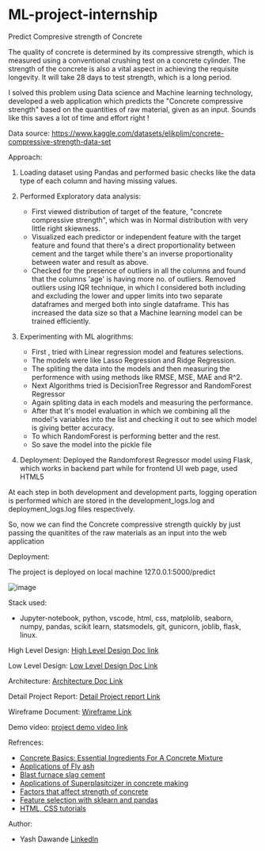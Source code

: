 # ML-project-internship

Predict Compresive strength of Concrete

The quality of concrete is determined by its compressive strength, which is measured
using a conventional crushing test on a concrete cylinder. The strength of the concrete
is also a vital aspect in achieving the requisite longevity. It will take 28 days to test
strength, which is a long period.

I solved this problem using Data science and Machine learning technology, developed a web application which predicts the "Concrete compressive strength" based on the quantities of raw material, given as an input. Sounds like this saves a lot of time and effort right !

Data source: https://www.kaggle.com/datasets/elikplim/concrete-compressive-strength-data-set

Approach:

1. Loading dataset using Pandas and performed basic checks like the data type of each column and having missing values.
2. Performed Exploratory data analysis:

   - First viewed distribution of target of the feature, "concrete compressive strength", which was in Normal distribution with very little right skiewness.
   - Visualized each predictor or independent feature with the target feature and found that there's a direct proportionality between cement and the target while there's an inverse proportionality between water and result as above.
   - Checked for the presence of outliers in all the columns and found that the columns 'age' is having more no. of outliers. Removed outliers using IQR technique, in which I  considered both including and excluding the lower and upper limits into two separate dataframes and merged both into single dataframe. This has increased the data size so that a Machine learning model can be trained efficiently.
3. Experimenting with ML alogrithms:

   - First , tried with Linear regression model and features selections.
   - The models were like Lasso Regression and Ridge Regression.
   - The spliting the data into the models and then measuring the performence with using methods like RMSE, MSE, MAE and R^2.
   - Next Algorithms tried is DecisionTree Regressor  and RandomForest Regressor
   - Again spliting data in each models and measuring the performance.
   - After that It's model evaluation in which we combining all the model's variables into the list and checking it out to see which model is giving better accuracy.
   - To which RandomForest is performing better and the rest.
   - So save the model into the pickle file
4. Deployment: Deployed the Randomforest Regressor model using Flask, which works in backend part while for frontend UI web page, used HTML5

At each step in both development  and development parts, logging operation is performed which are stored in the development_logs.log and deployment_logs.log files respectively.

So, now we can find the Concrete compressive strength quickly by just passing  the quanitites of the raw materials as an input into the web application

Deployment:

The project is deployed on local machine 127.0.0.1:5000/predict

![image](https://user-images.githubusercontent.com/67076012/205612128-45c21213-7759-4b6f-ace1-702df4cf2b74.png)

Stack used:

* Jupyter-notebook, python, vscode, html, css, matplolib, seaborn, numpy, pandas, scikit learn, statsmodels, git, gunicorn, joblib, flask, linux.

High Level Design: [High Level Design Doc link](https://drive.google.com/file/d/1_2VLEZdALfJ8n3G7d_qJri3nsAkIepC9/view)

Low Level Design: [Low Level Design Doc Link](https://drive.google.com/file/d/12_-caSfJxXF-E93aD2h-esMWGbj1WfCk/view)

Architecture: [Architecture Doc Link](https://drive.google.com/file/d/1JAUZwOezc_bwJ6weIEDpkSS5OlHBMN4E/view)

Detail Project Report: [Detail Project report Link](https://drive.google.com/file/d/16iEiKG_g8sZXTAdZ4SM2lVxJ3gt0OX9P/view)

Wireframe Document: [Wireframe Link](https://drive.google.com/drive/folders/1128h1SzTK7bXKq8aGA6jY2zDLLUgP32S)

Demo video: [project demo video link](https://youtu.be/oWAwBGZ1fNc)

Refrences:

- [Concrete Basics: Essential Ingredients For A Concrete Mixture](https://concretesupplyco.com/concrete-basics/)
- [Applications of Fly ash](https://www.thespruce.com/fly-ash-applications-844761)
- [Blast furnace slag cement](https://theconstructor.org/concrete/blast-furnace-slag-cement/23534/)
- [Applications of Superplasitcizer in concrete making](https://en.wikipedia.org/wiki/Superplasticizer)
- [Factors that affect strength of concrete](https://gharpedia.com/blog/factors-that-affect-strength-of-concrete/)
- [Feature selection with sklearn and pandas](https://towardsdatascience.com/feature-selection-with-pandas-e3690ad8504b)
- [HTML, CSS tutorials ](https://www.w3schools.com/)

Author:

* Yash Dawande [LinkedIn](https://www.linkedin.com/in/yash-dawande-89083a1b0/)
